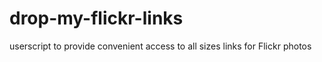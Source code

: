 # drop-my-flickr-links
userscript to provide convenient access to all sizes links for Flickr photos
